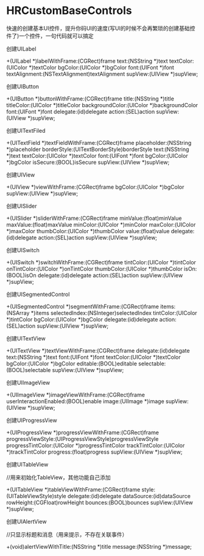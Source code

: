 # HRCustomBaseControls
快速的创建基本UI控件，提升你码UI的速度(写UI的时候不会再繁琐的创建基础控件了)一个控件，一句代码就可以搞定




创建UILabel

+(UILabel *)labelWithFrame:(CGRect)frame text:(NSString *)text textColor:(UIColor *)textColor bgColor:(UIColor *)bgColor font:(UIFont *)font textAlignment:(NSTextAlignment)textAlignment supView:(UIView *)supView;

创建UIButton

+(UIButton *)buttonWithFrame:(CGRect)frame title:(NSString *)title titleColor:(UIColor *)titleColor backgroundColor:(UIColor *)backgroundColor font:(UIFont *)font delegate:(id)delegate action:(SEL)action supView:(UIView *)supView;

创建UITextFiled

+(UITextField *)textFieldWithFrame:(CGRect)frame placeholder:(NSString *)placeholder borderStyle:(UITextBorderStyle)borderStyle text:(NSString *)text textColor:(UIColor *)textColor font:(UIFont *)font bgColor:(UIColor *)bgColor isSecure:(BOOL)isSecure supView:(UIView *)supView;

创建UIView

+(UIView *)viewWithFrame:(CGRect)frame bgColor:(UIColor *)bgColor supView:(UIView *)supView;

创建UISlider

+(UISlider *)sliderWithFrame:(CGRect)frame minValue:(float)minValue maxValue:(float)maxValue minColor:(UIColor *)minColor maxColor:(UIColor *)maxColor thumbColor:(UIColor *)thumbColor value:(float)value delegate:(id)delegate action:(SEL)action supView:(UIView *)supView;

创建UISwitch

+(UISwitch *)switchWithFrame:(CGRect)frame tintColor:(UIColor *)tintColor onTintColor:(UIColor *)onTintColor thumbColor:(UIColor *)thumbColor isOn:(BOOL)isOn delegate:(id)delegate action:(SEL)action supView:(UIView *)supView;

创建UISegmentedControl

+(UISegmentedControl *)segmentWithFrame:(CGRect)frame items:(NSArray *)items selectedIndex:(NSInteger)selectedIndex tintColor:(UIColor *)tintColor  bgColor:(UIColor *)bgColor delegate:(id)delegate action:(SEL)action supView:(UIView *)supView;

创建UITextView

+(UITextView *)textViewWithFrame:(CGRect)frame delegate:(id)delegate text:(NSString *)text font:(UIFont *)font textColor:(UIColor *)textColor bgColor:(UIColor *)bgColor editable:(BOOL)editable selectable:(BOOL)selectable supView:(UIView *)supView;

创建UIImageView

+(UIImageView *)imageViewWithFrame:(CGRect)frame userInteractionEnabled:(BOOL)enable image:(UIImage *)image supView:(UIView *)supView;

创建UIProgressView

+(UIProgressView *)progressViewWithFrame:(CGRect)frame progressViewStyle:(UIProgressViewStyle)progressViewStyle progressTintColor:(UIColor *)progressTintColor trackTintColor:(UIColor *)trackTintColor progress:(float)progress supView:(UIView *)supView;

创建UITableView

//用来初始化TableView，其他功能自己添加

+(UITableView *)tableViewWithFrame:(CGRect)frame style:(UITableViewStyle)style delegate:(id)delegate dataSource:(id)dataSource rowHeight:(CGFloat)rowHeight bounces:(BOOL)bounces supView:(UIView *)supView;

创建UIAlertView

//只显示标题和消息（用来提示，不存在关联事件）

+(void)alertViewWithTitle:(NSString *)title message:(NSString *)message;

